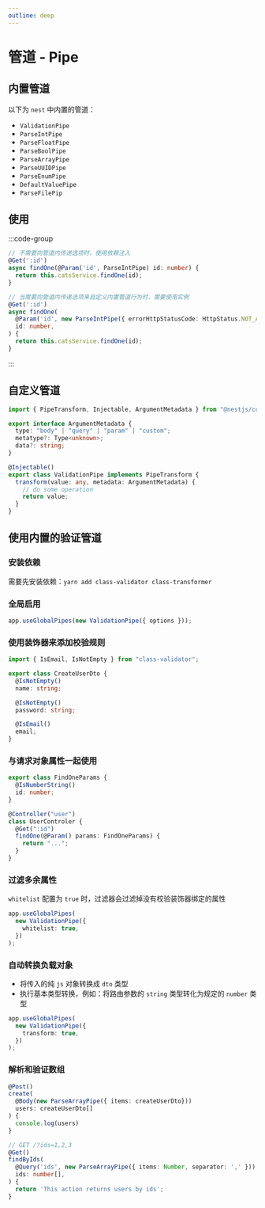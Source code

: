 ```yaml
---
outline: deep
---
```


# 管道 - Pipe

## 内置管道

以下为 `nest` 中内置的管道：

- `ValidationPipe`
- `ParseIntPipe`
- `ParseFloatPipe`
- `ParseBoolPipe`
- `ParseArrayPipe`
- `ParseUUIDPipe`
- `ParseEnumPipe`
- `DefaultValuePipe`
- `ParseFilePip`

## 使用

:::code-group

```typescript [DI]
// 不需要向管道内传递选项时，使用依赖注入
@Get(':id')
async findOne(@Param('id', ParseIntPipe) id: number) {
  return this.catsService.findOne(id);
}
```

```typescript [options]
// 当需要向管道内传递选项来自定义内置管道行为时，需要使用实例
@Get(':id')
async findOne(
  @Param('id', new ParseIntPipe({ errorHttpStatusCode: HttpStatus.NOT_ACCEPTABLE }))
  id: number,
) {
  return this.catsService.findOne(id);
}
```

:::

## 自定义管道

```ts
import { PipeTransform, Injectable, ArgumentMetadata } from "@nestjs/common";

export interface ArgumentMetadata {
  type: "body" | "query" | "param" | "custom";
  metatype?: Type<unknown>;
  data?: string;
}

@Injectable()
export class ValidationPipe implements PipeTransform {
  transform(value: any, metadata: ArgumentMetadata) {
    // do some operation
    return value;
  }
}
```

## 使用内置的验证管道

### 安装依赖

需要先安装依赖：`yarn add class-validator class-transformer`

### 全局启用

```ts
app.useGlobalPipes(new ValidationPipe({ options }));
```

### 使用装饰器来添加校验规则

```ts
import { IsEmail, IsNotEmpty } from "class-validator";

export class CreateUserDto {
  @IsNotEmpty()
  name: string;

  @IsNotEmpty()
  password: string;

  @IsEmail()
  email;
}
```

### 与请求对象属性一起使用

```ts
export class FindOneParams {
  @IsNumberString()
  id: number;
}

@Controller("user")
class UserControler {
  @Get(":id")
  findOne(@Param() params: FindOneParams) {
    return "...";
  }
}
```

### 过滤多余属性

`whitelist` 配置为 `true` 时，过滤器会过滤掉没有校验装饰器绑定的属性

```ts
app.useGlobalPipes(
  new ValidationPipe({
    whitelist: true,
  })
);
```

### 自动转换负载对象

- 将传入的纯 `js` 对象转换成 `dto` 类型
- 执行基本类型转换，例如：将路由参数的 `string` 类型转化为规定的 `number` 类型

```ts
app.useGlobalPipes(
  new ValidationPipe({
    transform: true,
  })
);
```

### 解析和验证数组

```ts
@Post()
create(
  @Body(new ParseArrayPipe({ items: createUserDto}))
  users: createUserDto[]
) {
  console.log(users)
}

// GET /?ids=1,2,3
@Get()
findByIds(
  @Query('ids', new ParseArrayPipe({ items: Number, separator: ',' }))
  ids: number[],
) {
  return 'This action returns users by ids';
}
```
